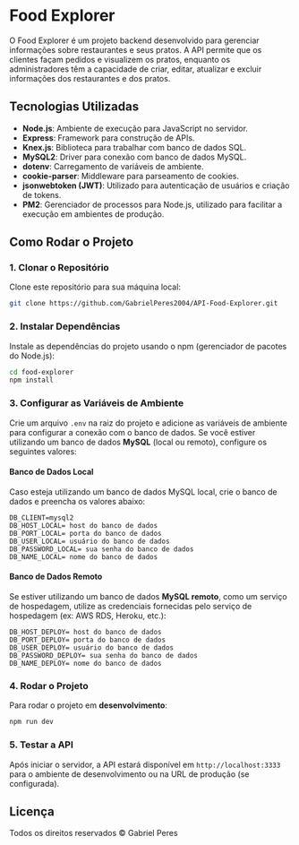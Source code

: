 
# Food Explorer

O Food Explorer é um projeto backend desenvolvido para gerenciar informações sobre restaurantes e seus pratos. A API permite que os clientes façam pedidos e visualizem os pratos, enquanto os administradores têm a capacidade de criar, editar, atualizar e excluir informações dos restaurantes e dos pratos.

## Tecnologias Utilizadas

- **Node.js**: Ambiente de execução para JavaScript no servidor.
- **Express**: Framework para construção de APIs.
- **Knex.js**: Biblioteca para trabalhar com banco de dados SQL.
- **MySQL2**: Driver para conexão com banco de dados MySQL.
- **dotenv**: Carregamento de variáveis de ambiente.
- **cookie-parser**: Middleware para parseamento de cookies.
- **jsonwebtoken (JWT)**: Utilizado para autenticação de usuários e criação de tokens.
- **PM2**: Gerenciador de processos para Node.js, utilizado para facilitar a execução em ambientes de produção.

## Como Rodar o Projeto

### 1. Clonar o Repositório

Clone este repositório para sua máquina local:

```bash
git clone https://github.com/GabrielPeres2004/API-Food-Explorer.git
```

### 2. Instalar Dependências

Instale as dependências do projeto usando o npm (gerenciador de pacotes do Node.js):

```bash
cd food-explorer
npm install
```

### 3. Configurar as Variáveis de Ambiente

Crie um arquivo `.env` na raiz do projeto e adicione as variáveis de ambiente para configurar a conexão com o banco de dados. Se você estiver utilizando um banco de dados **MySQL** (local ou remoto), configure os seguintes valores:

#### Banco de Dados Local
Caso esteja utilizando um banco de dados MySQL local, crie o banco de dados e preencha os valores abaixo:

```plaintext
DB_CLIENT=mysql2
DB_HOST_LOCAL= host do banco de dados
DB_PORT_LOCAL= porta do banco de dados
DB_USER_LOCAL= usuário do banco de dados
DB_PASSWORD_LOCAL= sua senha do banco de dados
DB_NAME_LOCAL= nome do banco de dados
```

#### Banco de Dados Remoto
Se estiver utilizando um banco de dados **MySQL remoto**, como um serviço de hospedagem, utilize as credenciais fornecidas pelo serviço de hospedagem (ex: AWS RDS, Heroku, etc.):

```plaintext
DB_HOST_DEPLOY= host do banco de dados
DB_PORT_DEPLOY= porta do banco de dados
DB_USER_DEPLOY= usuário do banco de dados
DB_PASSWORD_DEPLOY= sua senha do banco de dados
DB_NAME_DEPLOY= nome do banco de dados
```

### 4. Rodar o Projeto

Para rodar o projeto em **desenvolvimento**:

```bash
npm run dev
```

### 5. Testar a API

Após iniciar o servidor, a API estará disponível em `http://localhost:3333` para o ambiente de desenvolvimento ou na URL de produção (se configurada).

## Licença

Todos os direitos reservados © Gabriel Peres

